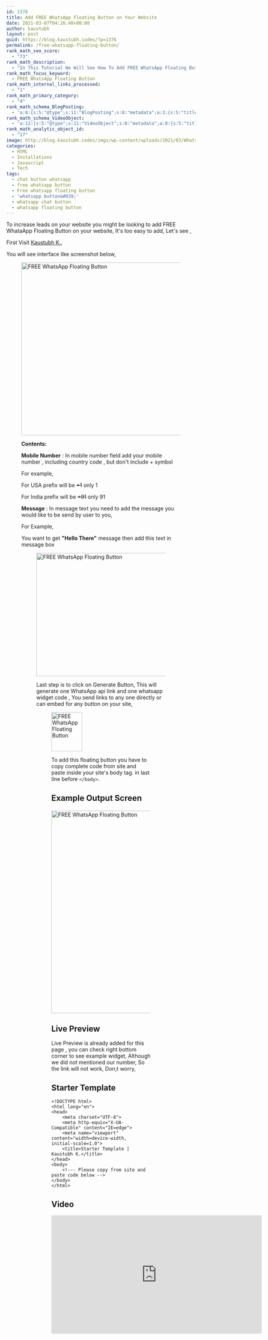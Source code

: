 ```yaml
---
id: 1376
title: Add FREE WhatsApp Floating Button on Your Website
date: 2021-03-07T04:26:48+00:00
author: kaustubh
layout: post
guid: https://blog.kaustubh.codes/?p=1376
permalink: /free-whatsapp-floating-button/
rank_math_seo_score:
  - "73"
rank_math_description:
  - "In This Tutorial We Will See How To Add FREE WhatsApp Floating Button On Your Website In Just 5 Minutes, Only Copy Paste & It's Completely FREE, No Hidden Charges"
rank_math_focus_keyword:
  - FREE WhatsApp Floating Button
rank_math_internal_links_processed:
  - "1"
rank_math_primary_category:
  - "4"
rank_math_schema_BlogPosting:
  - 'a:8:{s:5:"@type";s:11:"BlogPosting";s:8:"metadata";a:3:{s:5:"title";s:7:"Article";s:4:"type";s:8:"template";s:9:"isPrimary";b:1;}s:8:"headline";s:11:"%seo_title%";s:11:"description";s:17:"%seo_description%";s:13:"datePublished";s:20:"%date(Y-m-dTH:i:sP)%";s:12:"dateModified";s:24:"%modified(Y-m-dTH:i:sP)%";s:5:"image";a:2:{s:5:"@type";s:11:"ImageObject";s:3:"url";s:16:"%post_thumbnail%";}s:6:"author";a:2:{s:5:"@type";s:6:"Person";s:4:"name";s:6:"%name%";}}'
rank_math_schema_VideoObject:
  - 'a:12:{s:5:"@type";s:11:"VideoObject";s:8:"metadata";a:8:{s:5:"title";s:5:"Video";s:4:"type";s:8:"template";s:9:"shortcode";s:15:"s-60445295ee099";s:9:"isPrimary";b:0;s:23:"reviewLocationShortcode";s:24:"[rank_math_rich_snippet]";s:8:"category";s:12:"%categories%";s:4:"tags";s:6:"%tags%";s:15:"isAutoGenerated";b:1;}s:4:"name";s:11:"%seo_title%";s:11:"description";s:17:"%seo_description%";s:10:"uploadDate";s:10:"2021-03-06";s:12:"thumbnailUrl";s:16:"%post_thumbnail%";s:8:"embedUrl";s:56:"https://www.youtube.com/embed/Al_klaJkPf0?feature=oembed";s:10:"contentUrl";s:0:"";s:8:"duration";s:7:"PT1M12S";s:5:"width";s:4:"1280";s:6:"height";s:3:"720";s:16:"isFamilyFriendly";b:1;}'
rank_math_analytic_object_id:
  - "17"
image: http://blog.kaustubh.codes/imgs/wp-content/uploads/2021/03/WhatsApp-Button-1200x675.png
categories:
  - HTML
  - Installations
  - Javascript
  - Tech
tags:
  - chat button whatsapp
  - free whatsapp button
  - Free whatsapp floating button
  - 'whatsapp button&#039;'
  - whatsapp chat button
  - whatsapp floating button
---
```

To increase leads on your website you might be looking to add FREE WhataApp Floating Button on your website, It's too easy to add, Let's see ,

First Visit <a aria-label="Kaustubh K. (opens in a new tab)" href="https://blog.kaustubh.codes/qpjy" target="_blank" rel="noreferrer noopener" class="rank-math-link">Kaustubh K.</a>,

You will see interface like screenshot below,<figure class="wp-block-image size-large">

<img loading="lazy" width="1024" height="460" src="http://blog.kaustubh.codes/imgs/wp-content/uploads/2021/03/image-8-1024x460.png" alt="FREE WhatsApp Floating Button" class="wp-image-1382" srcset="https://blog.kaustubh.codes/imgs/wp-content/uploads/2021/03/image-8-1024x460.png 1024w, https://blog.kaustubh.codes/imgs/wp-content/uploads/2021/03/image-8-300x135.png 300w, https://blog.kaustubh.codes/imgs/wp-content/uploads/2021/03/image-8-768x345.png 768w, https://blog.kaustubh.codes/imgs/wp-content/uploads/2021/03/image-8-1536x690.png 1536w, https://blog.kaustubh.codes/imgs/wp-content/uploads/2021/03/image-8-1200x539.png 1200w, https://blog.kaustubh.codes/imgs/wp-content/uploads/2021/03/image-8.png 1881w" sizes="(max-width: 1024px) 100vw, 1024px" /> 

**Contents:**

**Mobile Number** : In mobile number field add your mobile number , including country code , but don't include + symbol

For example,

For USA prefix will be <s>+1</s> only 1

For India prefix will be <s>+91</s> only 91

**Message** : In message text you need to add the message you would like to be send by user to you,

For Example,

You want to get **"Hello There"** message then add this text in message box <figure class="wp-block-image size-large">

<img loading="lazy" width="1024" height="328" src="http://blog.kaustubh.codes/imgs/wp-content/uploads/2021/03/image-9-1024x328.png" alt="FREE WhatsApp Floating Button" class="wp-image-1384" srcset="https://blog.kaustubh.codes/imgs/wp-content/uploads/2021/03/image-9-1024x328.png 1024w, https://blog.kaustubh.codes/imgs/wp-content/uploads/2021/03/image-9-300x96.png 300w, https://blog.kaustubh.codes/imgs/wp-content/uploads/2021/03/image-9-768x246.png 768w, https://blog.kaustubh.codes/imgs/wp-content/uploads/2021/03/image-9-1200x384.png 1200w, https://blog.kaustubh.codes/imgs/wp-content/uploads/2021/03/image-9.png 1358w" sizes="(max-width: 1024px) 100vw, 1024px" /> 

Last step is to click on Generate Button, This will generate one WhatsApp api link and one whatsapp widget code , You send links to any one directly or can embed for any button on your site, <figure class="wp-block-image size-large">

<img loading="lazy" width="82" height="104" src="http://blog.kaustubh.codes/imgs/wp-content/uploads/2021/03/image-10-edited.png" alt="FREE WhatsApp Floating Button" class="wp-image-1392" /> 

To add this floating button you have to copy complete code from site and paste inside your site's body tag. in last line before `</body>`.

## Example Output Screen<figure class="wp-block-image size-large">

<img loading="lazy" width="1024" height="539" src="http://blog.kaustubh.codes/imgs/wp-content/uploads/2021/03/image-11-1024x539.png" alt="FREE WhatsApp Floating Button" class="wp-image-1387" srcset="https://blog.kaustubh.codes/imgs/wp-content/uploads/2021/03/image-11-1024x539.png 1024w, https://blog.kaustubh.codes/imgs/wp-content/uploads/2021/03/image-11-300x158.png 300w, https://blog.kaustubh.codes/imgs/wp-content/uploads/2021/03/image-11-768x404.png 768w, https://blog.kaustubh.codes/imgs/wp-content/uploads/2021/03/image-11.png 1109w" sizes="(max-width: 1024px) 100vw, 1024px" /> 

## Live Preview

Live Preview is already added for this page , you can check right bottom corner to see example widget, Although we did not mentioned our number, So the link will not work, Don;t worry,



## Starter Template

<pre class="wp-block-code"><code>&lt;!DOCTYPE html&gt;
&lt;html lang="en"&gt;
&lt;head&gt;
    &lt;meta charset="UTF-8"&gt;
    &lt;meta http-equiv="X-UA-Compatible" content="IE=edge"&gt;
    &lt;meta name="viewport" content="width=device-width, initial-scale=1.0"&gt;
    &lt;title&gt;Starter Template | Kaustubh K.&lt;/title&gt;
&lt;/head&gt;
&lt;body&gt;
    &lt;!--- Please copy from site and paste code below --&gt;
&lt;/body&gt;
&lt;/html&gt;</code></pre>





## Video
<iframe width="560" height="315" src="https://www.youtube.com/embed/Al_klaJkPf0" title="YouTube video player" frameborder="0" allow="accelerometer; autoplay; clipboard-write; encrypted-media; gyroscope; picture-in-picture" allowfullscreen></iframe>
